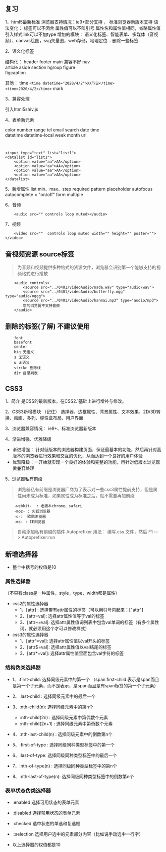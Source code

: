 ## 复习
1、html5最新标准
浏览器支持情况：ie9+部分支持 ， 标准浏览器新版本支持
语法变化： 
    标签可以不闭合
    属性值可以不叫引号
    属性名和属性值相同，省略属性值
    引入样式link可以不加type
增加的模块： 语义化标签、智能表单、多媒体（音视频）、canvas绘图，svg矢量图，web存储，地理定位...
删除一些标签


2、语义化标签

结构化：
header 
footer 
main  兼容不好
nav  
article
aside
section
hgroup 
figure  
figcaption 

其他：
time   `<time datetime="2020/4/2">XX节日</time> <time>2020/4/2</time>`
mark

3、兼容处理

引入html5shiv.js
<!--[if lt ie 9]>
  <script src="http://....html5shiv.js">
<![endif]-->

4、表单新元素

 color
 number
 range
 tel
 email
 search
 date
 time  
 datetime 
 datetime-local 
 week
 month
 url
```


<input type="text" list="list1">
<datalist id="list1">
    <option value="aa">AA</option>
    <option value="aa">AA</option>
    <option value="aa">AA</option>
    <option value="aa">AA</option>
</datalist>

```
5、新增属性
list
min、max、step
required
pattern 
placeholder
autofocus
autocomplete = "on/off"
form 
multiple

6、音频
```
    <audio src="" controls loop muted></audio>
```
7、视频
```
    <video src=""  controls loop muted width="" height="" poster=""></video>
```



## 音视频资源 source标签
> 为音频和视频提供多种格式的资源文件，浏览器会识别第一个能够支持的视频格式进行播放

```
    <audio controls>
        <source src="../0401/videoAudio/nada.wav" type="audio/wav">
        <source src="../0401/videoAudio/butterfly.ogg" type="audio/oggg">
        <source src="../0401/videoAudio/hanmai.mp3" type="audio/mp3">
        您的浏览器不支持音频
    </audio>
```

## 删除的标签(了解) 不建议使用
```
    font
    basefont
    center
    big 无语义
    s 无语义
    u 无语义
    strike 删除线
    dir 目录列表
```

## CSS3

1、简介
是CSS的最新版本，在CSS2.1基础上进行增补与修改。

2、CSS3新增模块  （记住）
选择器、边框属性、背景属性、文本效果、2D/3D转换、动画、多列、弹性盒布局、用户界面

3、浏览器兼容情况：  ie9+、标准浏览器新版本

4、渐进增强、优雅降级
- 渐进增强： 针对低版本的浏览器构建页面，保证最基本的功能，然后再针对高版本的浏览器进行效果和交互的优化，从而达到一个良好的用户体验
- 优雅降级：一开始就实现一个良好的体验和完整的功能，再针对低版本浏览器做兼容处理

5、浏览器私有前缀
> 浏览器私有前缀是浏览器厂商为了表示对一些css3属性提前支持，但是属性尚未成为标准，如果属性成为标准之后，就不需要再加前缀
```
    -webkit-  : 老版本chrome、safari
    -moz- : 火狐浏览器
    -o-:  欧鹏浏览器
    -ms- : IE浏览器
```

> 自动添加私有前缀的插件  Autoprefixer
> 用法：   编写.css 文件，然后 F1 -- > Autoprefixer:run

## 新增选择器
- 整个中括号的权值是10
### 属性选择器
（不只有class是一种属性，style，type，width都是属性）
- css2的属性选择器
  - 1、[attr] : 选择带有attr属性的标签（可以用引号包起来：["attr"]
  - 2、[attr=val]: 选择attr属性值等于val的标签 
  - 3、[attr~=val]: 选择attr属性值词列表中包含val单词的标签（有多个属性词，就必须用这个才可以修改样式）
- css3的属性选择器
  - 1、[attr^=val]: 选择attr属性值以val开头的标签  
  - 2、[attr$=val]: 选择attr属性值以val结尾的标签
  - 3、[attr*=val]: 选择attr属性值里面包含val字符的标签

### 结构伪类选择器
  - 1、:first-child: 选择同级元素中的第一个  （span:first-child 表示是span而且是第一个子元素，而不是表示，是span而且是有span标签的第一个子元素） 
  - 2、:last-child : 选择同级元素中的最后一个
  - 3、:nth-child(n): 选择同级元素中的第n个
    - :nth-child(2n) : 选择同级元素中第偶数个元素
    - :nth-child(2n+1) : 选择同级元素中第奇数个元素
  - 4、:nth-last-child(n) : 选择同级元素中的倒数第n个

  - 5、:first-of-type : 选择同级同种类型标签中的第一个
  - 6、:last-of-type:  选择同级同种类型标签中的最后一个
  - 7、:nth-of-type(n) :   选择同级同种类型标签中的第n个
  - 8、:nth-last-of-type(n): 选择同级同种类型标签中的倒数第n个


### 表单状态伪类选择器

 - :enabled     选择可用状态的表单元素
 - :disabled    选择禁用状态的表单元素
 - :checked    选中状态的单选和复选框
 - ::selection   选择用户选中的元素部分内容（比如说手动选中一行字）


- 以上选择器的权值都是10
